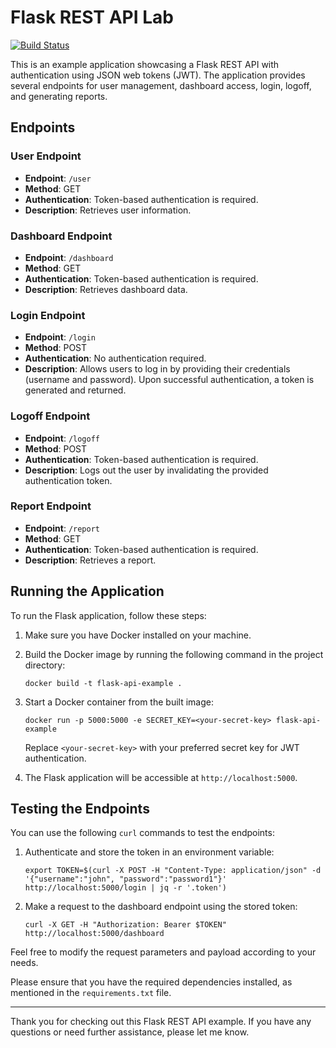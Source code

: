 # Flask REST API Lab

[![Build Status](https://img.shields.io/github/workflow/status/juam-sv/chatgpt-labs/Python%20Lint%20Test?label=Pipeline&logo=github&style=flat-square)](https://github.com/juam-sv/chatgpt-labs/actions/workflows/python-lint-test.yaml)

This is an example application showcasing a Flask REST API with authentication using JSON web tokens (JWT). The application provides several endpoints for user management, dashboard access, login, logoff, and generating reports.

## Endpoints

### User Endpoint

- **Endpoint**: `/user`
- **Method**: GET
- **Authentication**: Token-based authentication is required.
- **Description**: Retrieves user information.

### Dashboard Endpoint

- **Endpoint**: `/dashboard`
- **Method**: GET
- **Authentication**: Token-based authentication is required.
- **Description**: Retrieves dashboard data.

### Login Endpoint

- **Endpoint**: `/login`
- **Method**: POST
- **Authentication**: No authentication required.
- **Description**: Allows users to log in by providing their credentials (username and password). Upon successful authentication, a token is generated and returned.

### Logoff Endpoint

- **Endpoint**: `/logoff`
- **Method**: POST
- **Authentication**: Token-based authentication is required.
- **Description**: Logs out the user by invalidating the provided authentication token.

### Report Endpoint

- **Endpoint**: `/report`
- **Method**: GET
- **Authentication**: Token-based authentication is required.
- **Description**: Retrieves a report.

## Running the Application

To run the Flask application, follow these steps:

1. Make sure you have Docker installed on your machine.

2. Build the Docker image by running the following command in the project directory:

   ```shell
   docker build -t flask-api-example .
   ```

3. Start a Docker container from the built image:

   ```shell
   docker run -p 5000:5000 -e SECRET_KEY=<your-secret-key> flask-api-example
   ```

   Replace `<your-secret-key>` with your preferred secret key for JWT authentication.

4. The Flask application will be accessible at `http://localhost:5000`.

## Testing the Endpoints

You can use the following `curl` commands to test the endpoints:

1. Authenticate and store the token in an environment variable:

   ```shell
   export TOKEN=$(curl -X POST -H "Content-Type: application/json" -d '{"username":"john", "password":"password1"}' http://localhost:5000/login | jq -r '.token')
   ```

2. Make a request to the dashboard endpoint using the stored token:

   ```shell
   curl -X GET -H "Authorization: Bearer $TOKEN" http://localhost:5000/dashboard
   ```

Feel free to modify the request parameters and payload according to your needs.

Please ensure that you have the required dependencies installed, as mentioned in the `requirements.txt` file.

---

Thank you for checking out this Flask REST API example. If you have any questions or need further assistance, please let me know.